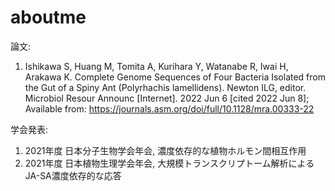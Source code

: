 # aboutme

論文:
 1. Ishikawa S, Huang M, Tomita A, Kurihara Y, Watanabe R, Iwai H, Arakawa K. Complete Genome Sequences of Four Bacteria Isolated from the Gut of a Spiny Ant (Polyrhachis lamellidens). Newton ILG, editor. Microbiol Resour Announc [Internet]. 2022 Jun 6 [cited 2022 Jun 8]; Available from: https://journals.asm.org/doi/full/10.1128/mra.00333-22
 
学会発表:
 1. 2021年度 日本分子生物学会年会, 濃度依存的な植物ホルモン間相互作用
 2. 2021年度 日本植物生理学会年会, 大規模トランスクリプトーム解析によるJA-SA濃度依存的な応答



